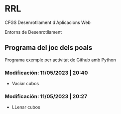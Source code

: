 # RRL
 

CFGS Desenrotllament d'Aplicacions Web

Entorns de Desenrotllament

## Programa del joc dels poals

Programa exemple per activitat de Github amb Python

### Modificación: 11/05/2023 | 20:40
- Vaciar cubos

### Modificación: 11/05/2023 | 20:27
- LLenar cubos
